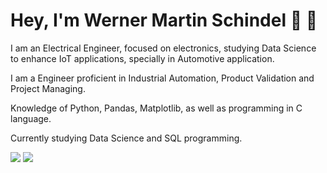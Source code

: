 # Hey, I'm Werner Martin Schindel :wave: :vulcan_salute:

I am an Electrical Engineer, focused on electronics, studying Data Science to enhance IoT applications, specially in Automotive application. 

I am a Engineer proficient in Industrial Automation, Product Validation and Project Managing. 

Knowledge of Python, Pandas, Matplotlib, as well as programming in C language. 

Currently studying Data Science and SQL programming.



<div style="display: inline-block"> 
  <a href="https://www.linkedin.com/in/werner-schindel-b5a9428" target="_blank"><img src="https://img.shields.io/badge/-LinkedIn-%230077B5?style=for-the-badge&logo=linkedin&logoColor=white" target="_blank"></a>  
  <a href = "mailto:werner.schindel.rs[at]gmail.com"><img src="https://img.shields.io/badge/Gmail-D14836?style=for-the-badge&logo=gmail&logoColor=white" target="_blank"></a>
</div>
